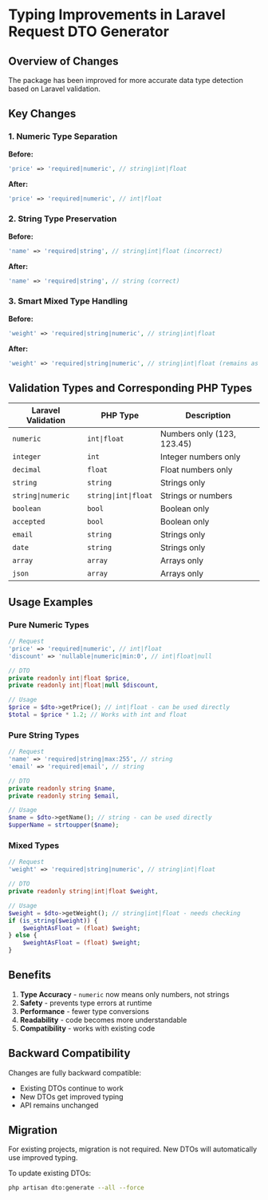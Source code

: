 # Typing Improvements in Laravel Request DTO Generator

## Overview of Changes

The package has been improved for more accurate data type detection based on Laravel validation.

## Key Changes

### 1. Numeric Type Separation

**Before:**
```php
'price' => 'required|numeric', // string|int|float
```

**After:**
```php
'price' => 'required|numeric', // int|float
```

### 2. String Type Preservation

**Before:**
```php
'name' => 'required|string', // string|int|float (incorrect)
```

**After:**
```php
'name' => 'required|string', // string (correct)
```

### 3. Smart Mixed Type Handling

**Before:**
```php
'weight' => 'required|string|numeric', // string|int|float
```

**After:**
```php
'weight' => 'required|string|numeric', // string|int|float (remains as is)
```

## Validation Types and Corresponding PHP Types

| Laravel Validation | PHP Type | Description |
|-------------------|----------|-------------|
| `numeric` | `int\|float` | Numbers only (123, 123.45) |
| `integer` | `int` | Integer numbers only |
| `decimal` | `float` | Float numbers only |
| `string` | `string` | Strings only |
| `string\|numeric` | `string\|int\|float` | Strings or numbers |
| `boolean` | `bool` | Boolean only |
| `accepted` | `bool` | Boolean only |
| `email` | `string` | Strings only |
| `date` | `string` | Strings only |
| `array` | `array` | Arrays only |
| `json` | `array` | Arrays only |

## Usage Examples

### Pure Numeric Types
```php
// Request
'price' => 'required|numeric', // int|float
'discount' => 'nullable|numeric|min:0', // int|float|null

// DTO
private readonly int|float $price,
private readonly int|float|null $discount,

// Usage
$price = $dto->getPrice(); // int|float - can be used directly
$total = $price * 1.2; // Works with int and float
```

### Pure String Types
```php
// Request
'name' => 'required|string|max:255', // string
'email' => 'required|email', // string

// DTO
private readonly string $name,
private readonly string $email,

// Usage
$name = $dto->getName(); // string - can be used directly
$upperName = strtoupper($name);
```

### Mixed Types
```php
// Request
'weight' => 'required|string|numeric', // string|int|float

// DTO
private readonly string|int|float $weight,

// Usage
$weight = $dto->getWeight(); // string|int|float - needs checking
if (is_string($weight)) {
    $weightAsFloat = (float) $weight;
} else {
    $weightAsFloat = (float) $weight;
}
```

## Benefits

1. **Type Accuracy** - `numeric` now means only numbers, not strings
2. **Safety** - prevents type errors at runtime
3. **Performance** - fewer type conversions
4. **Readability** - code becomes more understandable
5. **Compatibility** - works with existing code

## Backward Compatibility

Changes are fully backward compatible:
- Existing DTOs continue to work
- New DTOs get improved typing
- API remains unchanged

## Migration

For existing projects, migration is not required. New DTOs will automatically use improved typing.

To update existing DTOs:
```bash
php artisan dto:generate --all --force
```